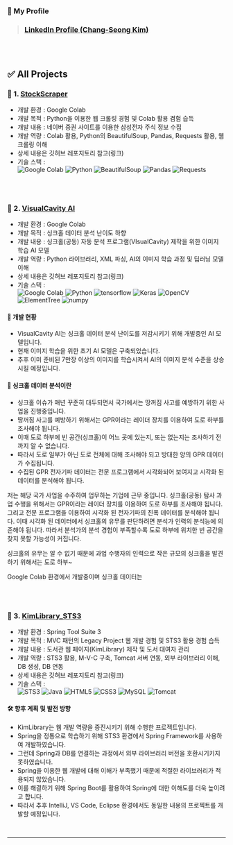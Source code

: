 ### 🎁 My Profile
> ### [LinkedIn Profile (Chang-Seong Kim)](https://www.linkedin.com/in/chang-seong-kim-7826142a0/)

<br>
<br>

## ✅ All Projects

### 📌 1. [StockScraper](https://github.com/Kim-src/StockScraper)
- 개발 환경 : Google Colab
- 개발 목적 : Python을 이용한 웹 크롤링 경험 및 Colab 활용 겸험 습득
- 개발 내용 : 네이버 증권 사이트를 이용한 삼성전자 주식 정보 수집
- 개발 역량 : Colab 활용, Python의 BeautifulSoup, Pandas, Requests 활용, 웹 크롤링 이해
- 상세 내용은 깃허브 레포지토리 참고(링크)
- 기술 스택 :  
<img alt="Google Colab" src="https://img.shields.io/badge/-Google_Colab-F9AB00?style=flat-square&logo=google-colab&logoColor=white" /> <img alt="Python" src="https://img.shields.io/badge/-Python-3776AB?style=flat-square&logo=python&logoColor=white" /> <img alt="BeautifulSoup" src="https://img.shields.io/badge/BeautifulSoup-2ca02c.svg?style=flat-square&logo=python&logoColor=white" /> <img alt="Pandas" src="https://img.shields.io/badge/Pandas-white.svg?style=flat-square&logo=pandas&logoColor=black" /> <img alt="Requests" src="https://img.shields.io/badge/Requests-2CA5E0.svg?style=flat-square&logo=python&logoColor=white" />

<br>
<br>

### 📌 2. [VisualCavity AI](https://github.com/Kim-src/VisualCavity)
- 개발 환경 : Google Colab
- 개발 목적 : 싱크홀 데이터 분석 난이도 하향
- 개발 내용 : 싱크홀(공동) 자동 분석 프로그램(VIsualCavity) 제작을 위한 이미지 학습 AI 모델
- 개발 역량 : Python 라이브러리, XML 파싱, AI의 이미지 학습 과정 및 딥러닝 모델 이해
- 상세 내용은 깃허브 레포지토리 참고(링크)
- 기술 스택 :  
<img alt="Google Colab" src="https://img.shields.io/badge/-Google_Colab-F9AB00?style=flat-square&logo=google-colab&logoColor=white" /> <img alt="Python" src="https://img.shields.io/badge/-Python-3776AB?style=flat-square&logo=python&logoColor=white" /> <img alt="tensorflow" src="https://img.shields.io/badge/TensorFlow-%23FF6F00.svg?style=flat-square&logo=TensorFlow&logoColor=white" /> <img alt="Keras" src="https://img.shields.io/badge/Keras-%23D00000.svg?style=flat-square&logo=Keras&logoColor=white" /> <img alt="OpenCV" src="https://img.shields.io/badge/OpenCV-%23323330.svg?style=flat-square&logo=opencv&logoColor=white" /> <img alt="ElementTree" src="https://img.shields.io/badge/-ElementTree-blue?style=flat-square&logo=python&logoColor=white" /> <img alt="numpy" src="https://img.shields.io/badge/numpy-%23013243.svg?style=flat-square&logo=numpy&logoColor=white" />

#### 🔔 개발 현황
- VisualCavity AI는 싱크홀 데이터 분석 난이도를 저감시키기 위해 개발중인 AI 모델입니다.
- 현재 이미지 학습을 위한 초기 AI 모델은 구축되었습니다.
- 추후 이미 준비된 7만장 이상의 이미지를 학습시켜서 AI의 이미지 분석 수준을 상승시킬 예정입니다.

#### 🔔 싱크홀 데이터 분석이란
- 싱크홀 이슈가 매년 꾸준히 대두되면서 국가에서는 땅꺼짐 사고를 예방하기 위한 사업을 진행중입니다.
- 땅꺼짐 사고를 예방하기 위해서는 GPR이라는 레이더 장치를 이용하여 도로 하부를 조사해야 됩니다.
- 이때 도로 하부에 빈 공간(싱크홀)이 어느 곳에 있는지, 또는 없는지는 조사하기 전까지 알 수 없습니다.
- 따라서 도로 일부가 아닌 도로 전체에 대해 조사해야 되고 방대한 양의 GPR 데이터가 수집됩니다.
- 수집된 GPR 전자기파 데이터는 전문 프로그램에서 시각화되어 보여지고 시각화 된 데이터를 분석해야 됩니다.



저는 해당 국가 사업을 수주하여 업무하는 기업에 근무 중입니다.
싱크홀(공동) 탐사 과업 수행을 위해서는 GPR이라는 레이더 장치를 이용하여 도로 하부를 조사해야 됩니다.
그리고 전문 프로그램을 이용하여 시각화 된 전자기파의 진폭 데이터를 분석해야 됩니다.
이때 시각화 된 데이터에서 싱크홀의 유무를 판단하려면 분석가 인력의 분석능에 의존해야 됩니다.
따라서 분석가의 분석 경험이 부족할수록 도로 하부에 위치한 빈 공간을 찾지 못할 가능성이 커집니다.

싱크홀의 유무는 알 수 없기 때문에 과업 수행자의 인력으로  작은 규모의 싱크홀을 발견하기 위해서는 도로 하부~

Google Colab 환경에서 개발중이며 싱크홀 데이터는

<br>
<br>

### 📌 3. [KimLibrary_STS3](https://github.com/Kim-src/KimLibrary_STS3)
- 개발 환경 : Spring Tool Suite 3
- 개발 목적 : MVC 패턴의 Legacy Project 웹 개발 경험 및 STS3 활용 경험 습득
- 개발 내용 : 도서관 웹 페이지(KimLibrary) 제작 및 도서 대여자 관리
- 개발 역량 : STS3 활용, M-V-C 구축, Tomcat 서버 연동, 외부 라이브러리 이해, DB 생성, DB 연동
- 상세 내용은 깃허브 레포지토리 참고(링크)
- 기술 스택 :  
<img alt="STS3" src="https://img.shields.io/badge/STS3-6DB33F.svg?style=flat-square&logo=spring&logoColor=white" /> <img alt="Java" src="https://img.shields.io/badge/Java-ED8B00.svg?style=flat-square&logo=java&logoColor=white" /> <img alt="HTML5" src="https://img.shields.io/badge/HTML5-E34F26.svg?style=flat-square&logo=html5&logoColor=white" /> <img alt="CSS3" src="https://img.shields.io/badge/CSS3-1572B6.svg?style=flat-square&logo=css3&logoColor=white" /> <img alt="MySQL" src="https://img.shields.io/badge/MySQL-4479A1.svg?style=flat-square&logo=mysql&logoColor=white" /> <img alt="Tomcat" src="https://img.shields.io/badge/Tomcat-F9AB00.svg?style=flat-square&logo=apache&logoColor=white" />

#### 🛠️ 향후 계획 및 발전 방향
- KimLibrary는 웹 개발 역량을 증진시키기 위해 수행한 프로젝트입니다.
- Spring을 정통으로 학습하기 위해 STS3 환경에서 Spring Framework를 사용하여 개발하였습니다.
- 그런데 Spring과 DB를 연결하는 과정에서 외부 라이브러리 버전을 호환시기키지 못하였습니다.
- Spring을 이용한 웹 개발에 대해 이해가 부족했기 때문에 적절한 라이브러리가 적용되지 않았습니다.
- 이를 해결하기 위해 Spring Boot를 활용하여 Spring에 대한 이해도를 더욱 높이려고 합니다.
- 따라서 추후 IntelliJ, VS Code, Eclipse 환경에서도 동일한 내용의 프로젝트를 개발할 예정입니다.

<br>

***

<br>
<br>
<br>

